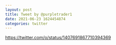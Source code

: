 ```yaml
--- 
layout: post 
title: Tweet by @purpletrader1 
date: 2021-06-23 1624454874 
categories: twitter 
--- 
```

https://twitter.com/o/status/1407691867710394369